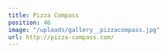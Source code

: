 ```yaml
---
title: Pizza Compass
position: 46
image: "/uploads/gallery__pizzacompass.jpg"
url: http://pizza-compass.com/
---
```


